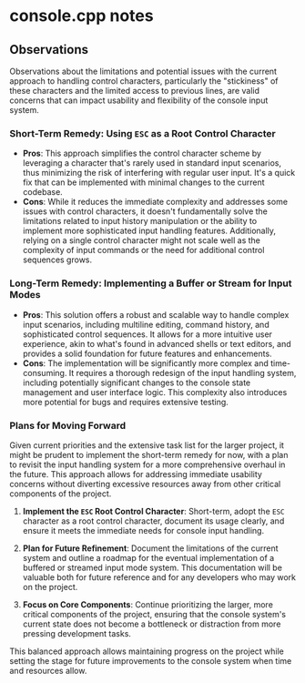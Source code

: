 # console.cpp notes

## Observations

Observations about the limitations and potential issues with the current approach to handling control characters, particularly the "stickiness" of these characters and the limited access to previous lines, are valid concerns that can impact usability and flexibility of the console input system.

### Short-Term Remedy: Using `ESC` as a Root Control Character

- **Pros**: This approach simplifies the control character scheme by leveraging a character that's rarely used in standard input scenarios, thus minimizing the risk of interfering with regular user input. It's a quick fix that can be implemented with minimal changes to the current codebase.
- **Cons**: While it reduces the immediate complexity and addresses some issues with control characters, it doesn't fundamentally solve the limitations related to input history manipulation or the ability to implement more sophisticated input handling features. Additionally, relying on a single control character might not scale well as the complexity of input commands or the need for additional control sequences grows.

### Long-Term Remedy: Implementing a Buffer or Stream for Input Modes

- **Pros**: This solution offers a robust and scalable way to handle complex input scenarios, including multiline editing, command history, and sophisticated control sequences. It allows for a more intuitive user experience, akin to what's found in advanced shells or text editors, and provides a solid foundation for future features and enhancements.
- **Cons**: The implementation will be significantly more complex and time-consuming. It requires a thorough redesign of the input handling system, including potentially significant changes to the console state management and user interface logic. This complexity also introduces more potential for bugs and requires extensive testing.

### Plans for Moving Forward

Given current priorities and the extensive task list for the larger project, it might be prudent to implement the short-term remedy for now, with a plan to revisit the input handling system for a more comprehensive overhaul in the future. This approach allows for addressing immediate usability concerns without diverting excessive resources away from other critical components of the project.

1. **Implement the `ESC` Root Control Character**: Short-term, adopt the `ESC` character as a root control character, document its usage clearly, and ensure it meets the immediate needs for console input handling.
   
2. **Plan for Future Refinement**: Document the limitations of the current system and outline a roadmap for the eventual implementation of a buffered or streamed input mode system. This documentation will be valuable both for future reference and for any developers who may work on the project.

3. **Focus on Core Components**: Continue prioritizing the larger, more critical components of the project, ensuring that the console system's current state does not become a bottleneck or distraction from more pressing development tasks.

This balanced approach allows maintaining progress on the project while setting the stage for future improvements to the console system when time and resources allow.
